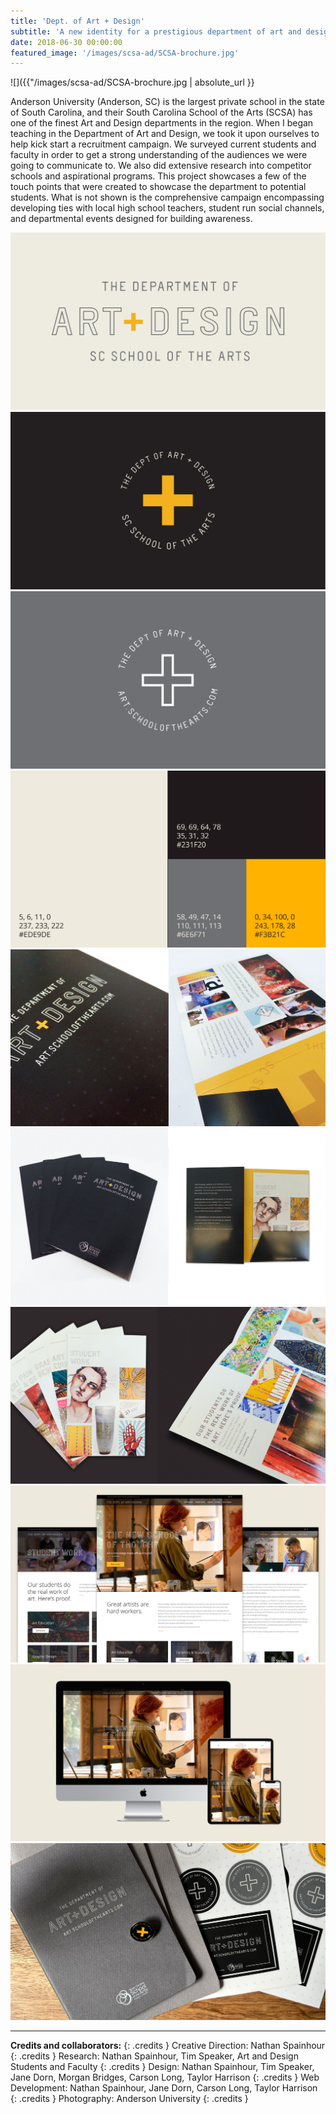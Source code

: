 ```yaml
---
title: 'Dept. of Art + Design'
subtitle: 'A new identity for a prestigious department of art and design.'
date: 2018-06-30 00:00:00
featured_image: '/images/scsa-ad/SCSA-brochure.jpg'
---
```


![]({{"/images/scsa-ad/SCSA-brochure.jpg | absolute_url }}

Anderson University (Anderson, SC) is the largest private school in the state of South Carolina, and their South Carolina School of the Arts (SCSA) has one of the finest Art and Design departments in the region. When I began teaching in the Department of Art and Design, we took it upon ourselves to help kick start a recruitment campaign. We surveyed current students and faculty in order to get a strong understanding of the audiences we were going to communicate to. We also did extensive research into competitor schools and aspirational programs. This project showcases a few of the touch points that were created to showcase the department to potential students. What is not shown is the comprehensive campaign encompassing developing ties with local high school teachers, student run social channels, and departmental events designed for building awareness.

<div class="gallery" data-columns="2">
	<img src="/images/scsa-ad/scsa-identity-1.jpg">
	<img src="/images/scsa-ad/scsa-identity-2.jpg">
	<img src="/images/scsa-ad/scsa-identity-3.jpg">
	<img src="/images/scsa-ad/scsa-identity-4.jpg">
</div>

<div class="gallery" data-columns="1">
	<img src="/images/scsa-ad/SCSA-brochure-4.jpg">
	<img src="/images/scsa-ad/SCSA-brochure-6.jpg">
</div>

<img src="/images/scsa-ad/SCSA-brochure-3.jpg">

<div class="gallery" data-columns="1">
	<img src="/images/scsa-ad/SCSA-AD-Web-Comp-2.jpg">
	<img src="/images/scsa-ad/SCSA-AD-Web-Comp-1.jpg">
</div>

<img src="/images/scsa-ad/SCSA-Merch.jpg">

---

**Credits and collaborators:**
{: .credits }
Creative Direction: Nathan Spainhour
{: .credits }
Research: Nathan Spainhour, Tim Speaker, Art and Design Students and Faculty
{: .credits }
Design: Nathan Spainhour, Tim Speaker, Jane Dorn, Morgan Bridges, Carson Long, Taylor Harrison
{: .credits }
Web Development: Nathan Spainhour, Jane Dorn, Carson Long, Taylor Harrison
{: .credits }
Photography: Anderson University
{: .credits }